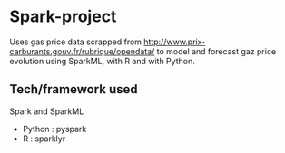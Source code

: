 # Spark-project

Uses gas price data scrapped from http://www.prix-carburants.gouv.fr/rubrique/opendata/ to model and forecast gaz price evolution using SparkML, with R and with Python.

## Tech/framework used

Spark and SparkML

* Python : pyspark
* R : sparklyr
